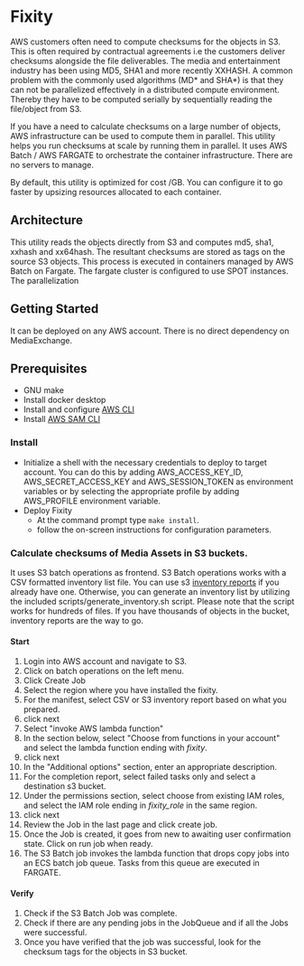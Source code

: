 # Fixity

AWS customers often need to compute checksums for the objects in S3. This is often required by contractual agreements i.e the customers deliver checksums alongside the file deliverables. The media and entertainment industry has been using MD5, SHA1 and more recently XXHASH. A common problem with the commonly used algorithms (MD* and SHA*) is that they can not be parallelized effectively in a distributed compute environment. Thereby they have to be computed serially by sequentially reading the file/object from S3.

If you have a need to calculate checksums on a large number of objects, AWS infrastructure can be used to compute them in parallel. This utility helps you run checksums at scale by running them in parallel. It uses AWS Batch / AWS FARGATE to orchestrate the container infrastructure. There are no servers to manage.  

By default, this utility is optimized for cost /GB. You can configure it to go faster by upsizing resources allocated to each container.

## Architecture
This utility reads the objects directly from S3 and computes md5, sha1, xxhash and xx64hash. The resultant checksums are stored as tags on the source S3 objects. This process is executed in containers managed by AWS Batch on Fargate. The fargate cluster is configured to use SPOT instances. The parallelization

## Getting Started
It can be deployed on any AWS account. There is no direct dependency on MediaExchange.

## Prerequisites
* GNU make
* Install docker desktop
* Install and configure [AWS CLI](https://docs.aws.amazon.com/cli/latest/userguide/cli-chap-install.html)
* Install [AWS SAM CLI](https://docs.aws.amazon.com/serverless-application-model/latest/developerguide/serverless-sam-cli-install.html)

### Install
* Initialize a shell with the necessary credentials to deploy to target account. You can do this by adding AWS_ACCESS_KEY_ID, AWS_SECRET_ACCESS_KEY and AWS_SESSION_TOKEN as environment variables or by selecting the appropriate profile by adding AWS_PROFILE environment variable.
* Deploy Fixity
  * At the command prompt type `make install`.
  * follow the on-screen instructions for configuration parameters.

### Calculate checksums of Media Assets in S3 buckets.

It uses S3 batch operations as frontend. S3 Batch operations works with a CSV formatted inventory list file. You can use s3 [inventory reports](https://docs.aws.amazon.com/AmazonS3/latest/userguide/storage-inventory.html) if you already have one. Otherwise, you can generate an inventory list by utilizing the included scripts/generate_inventory.sh script. Please note that the script works for hundreds of files. If you have thousands of objects in the bucket, inventory reports are the way to go.

#### Start

1. Login into AWS account and navigate to S3.
1. Click on batch operations on the left menu.
1. Click Create Job
  1. Select the region where you have installed the fixity.
  1. For the manifest, select CSV or S3 inventory report based on what you prepared.
  1. click next
  1. Select "invoke AWS lambda function"
  1. In the section below, select "Choose from functions in your account" and select the lambda function ending with _fixity_.
  1. click next
  1. In the "Additional options" section, enter an appropriate description.
  1. For the completion report, select failed tasks only and select a destination s3 bucket.
  1. Under the permissions section, select choose from existing IAM roles, and select the IAM role ending in _fixity_role_ in the same region.
  1. click next
  1. Review the Job in the last page and click create job.
1. Once the Job is created, it goes from new to awaiting user confirmation state. Click on run job when ready.
1. The S3 Batch job invokes the lambda function that drops copy jobs into an ECS batch job queue. Tasks from this queue are executed in FARGATE.  

#### Verify

1. Check if the S3 Batch Job was complete.
1. Check if there are any pending jobs in the JobQueue and if all the Jobs were successful.
1. Once you have verified that the job was successful, look for the checksum tags for the objects in S3 bucket.

